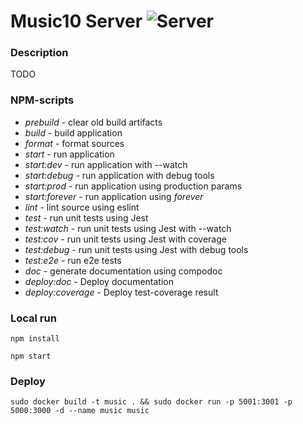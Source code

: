 # Music10 Server ![Server](https://github.com/dergunovd/music10/workflows/Server/badge.svg)

### Description

TODO

### NPM-scripts

- _prebuild_ - clear old build artifacts
- _build_ - build application
- _format_ - format sources
- _start_ - run application
- _start:dev_ - run application with --watch
- _start:debug_ - run application with debug tools
- _start:prod_ - run application using production params
- _start:forever_ - run application using _forever_
- _lint_ - lint source using eslint
- _test_ - run unit tests using Jest
- _test:watch_ - run unit tests using Jest with --watch
- _test:cov_ - run unit tests using Jest with coverage
- _test:debug_ - run unit tests using Jest with debug tools
- _test:e2e_ - run e2e tests
- _doc_ - generate documentation using compodoc
- _deploy:doc_ - Deploy documentation
- _deploy:coverage_ - Deploy test-coverage result

### Local run

`npm install`

`npm start`

### Deploy

`sudo docker build -t music . && sudo docker run -p 5001:3001 -p 5000:3000 -d --name music music`
